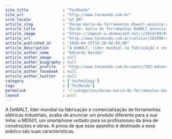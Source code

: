 ```yaml
---
site_title               : "TecMundo"
site_url                 : "http://www.tecmundo.com.br"
site_locale              : "pt_BR"
article_slug             : "durao-marca-de-ferramentas-dewalt-anuncia-o-seu-primeiro-smartphone"
article_title            : "Durão: marca de ferramentas DeWALT anuncia o seu primeiro smartphone"
article_image            : "https://imgnzn-a.akamaized.net///2014/09/04/04180747550841.JPG"
article_url              : "http://www.tecmundo.com.br/celular/103999-durao-marca-ferramentas-dewalt-anuncia-primeiro-smartphone.htm"
article_published_at     : "2016-04-25T16:20:44-03:00"
article_description      : "A DeWALT, líder mundial na fabricação e comercialização de ferramentas elétricas industriais, acaba de anunciar um produto diferente para a sua linha: o MD501, um smartphone voltado para os profissionais da área de construções e obras. A prova de que esse aparelho é destinado a esse público são suas características."
article_author_name      : "Eduardo Harada"
article_author_image     : null
article_author_biography : null
article_author_profile   : "http://www.tecmundo.com.br/autor/391-eduardo-harada/"
article_author_facebook  : null
article_author_twitter   : null
category                 : ['technology']
tags                     : ['TecMundo']
permalink                : "/:categories/durao-marca-de-ferramentas-dewalt-anuncia-o-seu-primeiro-smartphone/"
layout                   : post
---
```


A DeWALT, líder mundial na fabricação e comercialização de ferramentas elétricas industriais, acaba de anunciar um produto diferente para a sua linha: o MD501, um smartphone voltado para os profissionais da área de construções e obras. A prova de que esse aparelho é destinado a esse público são suas características.
